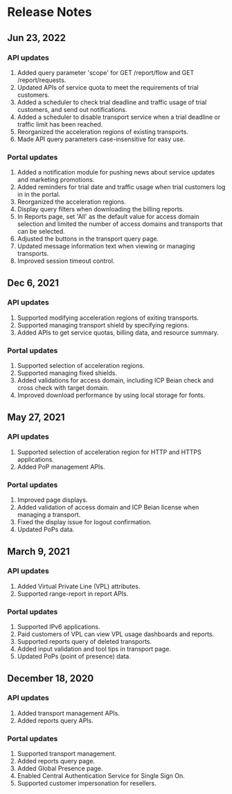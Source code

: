 # Release Notes

## Jun 23, 2022
### API updates
1. Added query parameter 'scope' for GET /report/flow and GET /report/requests.
2. Updated APIs of service quota to meet the requirements of trial customers.
3. Added a scheduler to check trial deadline and traffic usage of trial customers, and send out notifications.
4. Added a scheduler to disable transport service when a trial deadline or traffic limit has been reached.
5. Reorganized the acceleration regions of existing transports.
6. Made API query parameters case-insensitive for easy use.

### Portal updates
1. Added a notification module for pushing news about service updates and marketing promotions.
2. Added reminders for trial date and traffic usage when trial customers log in in the portal.
3. Reorganized the acceleration regions.
4. Display query filters when downloading the billing reports.
5. In Reports page, set 'All' as the default value for access domain selection and limited the number of access domains and transports that can be selected.
6. Adjusted the buttons in the transport query page.
7. Updated message information text when viewing or managing transports.
8. Improved session timeout control.
 
## Dec 6, 2021
### API updates
1. Supported modifying acceleration regions of exiting transports.
2. Supported managing transport shield by specifying regions.
3. Added APIs to get service quotas, billing data, and resource summary.

### Portal updates
1. Supported selection of acceleration regions.
2. Supported managing fixed shields.
3. Added validations for access domain, including ICP Beian check and cross check with target domain.
4. Improved download performance by using local storage for fonts.

## May 27, 2021
### API updates
1. Supported selection of acceleration region for HTTP and HTTPS applications.
2. Added PoP management APIs.

### Portal updates
1. Improved page displays.
2. Added validation of access domain and ICP Beian license when managing a transport.
3. Fixed the display issue for logout confirmation.
4. Updated PoPs data.

## March 9, 2021
### API updates
1. Added Virtual Private Line (VPL) attributes.
2. Supported range-report in report APIs.

### Portal updates
1. Supported IPv6 applications.
2. Paid customers of VPL can view VPL usage dashboards and reports.
3. Supported reports query of deleted transports.
4. Added input validation and tool tips in transport page.
5. Updated PoPs (point of presence) data.

## December 18, 2020
### API updates
1. Added transport management APIs.
2. Added reports query APIs.

### Portal updates
1. Supported transport management.
2. Added reports query page.
3. Added Global Presence page.
4. Enabled Central Authentication Service for Single Sign On.
5. Supported customer impersonation for resellers.
